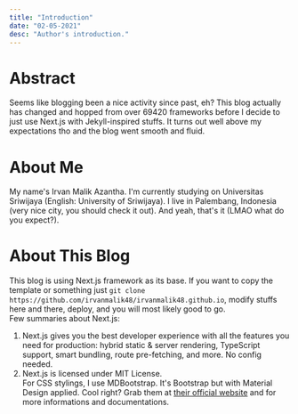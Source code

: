 ```yaml
---
title: "Introduction"
date: "02-05-2021"
desc: "Author's introduction."
---
```

# Abstract
Seems like blogging been a nice activity since past, eh? This blog actually has changed and hopped from over 69420 frameworks before I decide to just use Next.js with Jekyll-inspired stuffs. It turns out well above my expectations tho and the blog went smooth and fluid.  

# About Me
My name's Irvan Malik Azantha. I'm currently studying on Universitas Sriwijaya (English: University of Sriwijaya). I live in Palembang, Indonesia (very nice city, you should check it out). And yeah, that's it (LMAO what do you expect?).

# About This Blog
This blog is using Next.js framework as its base. If you want to copy the template or something just `git clone https://github.com/irvanmalik48/irvanmalik48.github.io`, modify stuffs here and there, deploy, and you will most likely good to go.  
Few summaries about Next.js:  
1. Next.js gives you the best developer experience with all the features you need for production: hybrid static & server rendering, TypeScript support, smart bundling, route pre-fetching, and more. No config needed.  
2. Next.js is licensed under MIT License.  
For CSS stylings, I use MDBootstrap. It's Bootstrap but with Material Design applied. Cool right? Grab them at [their official website](https://mdbootstrap.com/) and for more informations and documentations.